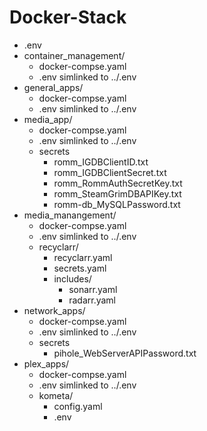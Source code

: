# Docker-Stack
- .env
- container_management/
  - docker-compse.yaml
  - .env simlinked to ../.env
- general_apps/
  - docker-compse.yaml
  - .env simlinked to ../.env
- media_app/
  - docker-compse.yaml
  - .env simlinked to ../.env
  - secrets
    - romm_IGDBClientID.txt
    - romm_IGDBClientSecret.txt
    - romm_RommAuthSecretKey.txt
    - romm_SteamGrimDBAPIKey.txt
    - romm-db_MySQLPassword.txt
- media_manangement/
  - docker-compse.yaml
  - .env simlinked to ../.env
  - recyclarr/
    - recyclarr.yaml
    - secrets.yaml
    - includes/
      - sonarr.yaml
      - radarr.yaml
- network_apps/
  - docker-compse.yaml
  - .env simlinked to ../.env
  - secrets
    - pihole_WebServerAPIPassword.txt
- plex_apps/
  - docker-compse.yaml
  - .env simlinked to ../.env
  - kometa/
    - config.yaml
    - .env
